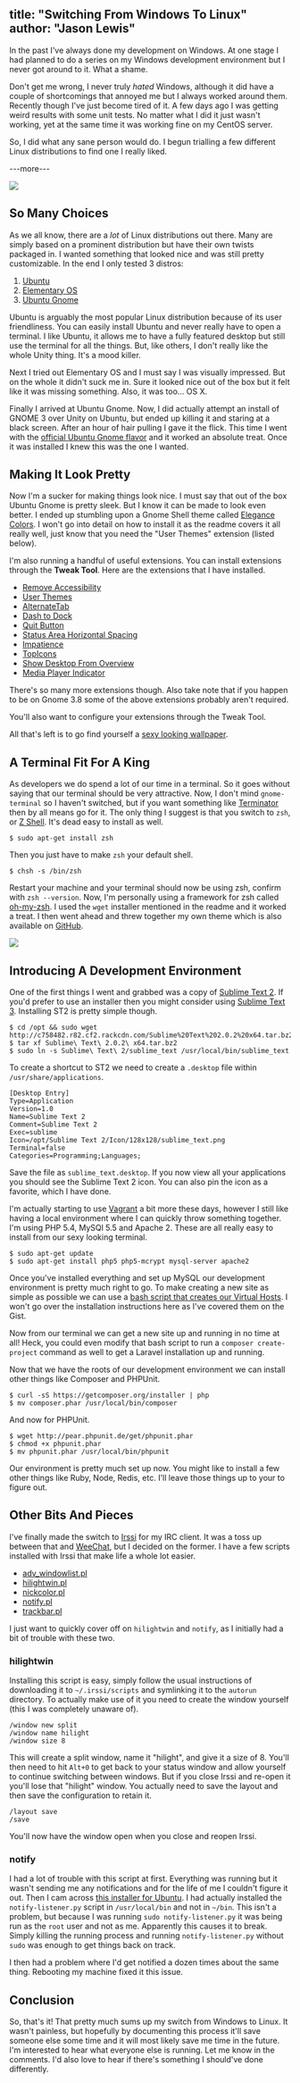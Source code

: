 title: "Switching From Windows To Linux"
author: "Jason Lewis"
---
In the past I've always done my development on Windows. At one stage I had planned to do a series on my Windows development environment but I never got around to it. What a shame.

Don't get me wrong, I never truly *hated* Windows, although it did have a couple of shortcomings that annoyed me but I always worked around them. Recently though I've just become tired of it. A few days ago I was getting weird results with some unit tests. No matter what I did it just wasn't working, yet at the same time it was working fine on my CentOS server.

So, I did what any sane person would do. I begun trialling a few different Linux distributions to find one I really liked.

---more---

![](/assets/images/ubuntu-gnome.png)

## So Many Choices

As we all know, there are a *lot* of Linux distributions out there. Many are simply based on a prominent distribution but have their own twists packaged in. I wanted something that looked nice and was still pretty customizable. In the end I only tested 3 distros:

1. [Ubuntu](http://ubuntu.com/)
2. [Elementary OS](http://elementaryos.org/)
3. [Ubuntu Gnome](http://ubuntugnome.org/)

Ubuntu is arguably the most popular Linux distribution because of its user friendliness. You can easily install Ubuntu and never really have to open a terminal. I like Ubuntu, it allows me to have a fully featured desktop but still use the terminal for all the things. But, like others, I don't really like the whole Unity thing. It's a mood killer.

Next I tried out Elementary OS and I must say I was visually impressed. But on the whole it didn't suck me in. Sure it looked nice out of the box but it felt like it was missing something. Also, it was too... OS X.

Finally I arrived at Ubuntu Gnome. Now, I did actually attempt an install of GNOME 3 over Unity on Ubuntu, but ended up killing it and staring at a black screen. After an hour of hair pulling I gave it the flick. This time I went with the [official Ubuntu Gnome flavor](http://ubuntugnome.org) and it worked an absolute treat. Once it was installed I knew this was the one I wanted.

## Making It Look Pretty

Now I'm a sucker for making things look nice. I must say that out of the box Ubuntu Gnome is pretty sleek. But I know it can be made to look even better. I ended up stumbling upon a Gnome Shell theme called [Elegance Colors](https://github.com/satya164/elegance-colors). I won't go into detail on how to install it as the readme covers it all really well, just know that you need the "User Themes" extension (listed below).

I'm also running a handful of useful extensions. You can install extensions through the **Tweak Tool**. Here are the extensions that I have installed.

- [Remove Accessibility](https://extensions.gnome.org/extension/112/remove-accesibility/)
- [User Themes](https://extensions.gnome.org/extension/19/user-themes/)
- [AlternateTab](https://extensions.gnome.org/extension/15/alternatetab/)
- [Dash to Dock](https://extensions.gnome.org/extension/307/dash-to-dock/)
- [Quit Button](https://extensions.gnome.org/extension/156/quit-button/)
- [Status Area Horizontal Spacing](https://extensions.gnome.org/extension/355/status-area-horizontal-spacing/)
- [Impatience](https://extensions.gnome.org/extension/277/impatience/)
- [TopIcons](https://extensions.gnome.org/extension/495/topicons/)
- [Show Desktop From Overview](https://extensions.gnome.org/extension/496/show-desktop-from-overview/)
- [Media Player Indicator](https://extensions.gnome.org/extension/55/media-player-indicator/)

There's so many more extensions though. Also take note that if you happen to be on Gnome 3.8 some of the above extensions probably aren't required.

You'll also want to configure your extensions through the Tweak Tool.

All that's left is to go find yourself a [sexy looking wallpaper](http://www.vladstudio.com/wallpapers/).

## A Terminal Fit For A King

As developers we do spend a lot of our time in a terminal. So it goes without saying that our terminal should be very attractive. Now, I don't mind `gnome-terminal` so I haven't switched, but if you want something like [Terminator](https://launchpad.net/terminator) then by all means go for it. The only thing I suggest is that you switch to `zsh`, or [Z Shell](http://www.zsh.org/). It's dead easy to install as well.

<?prettify?>

    $ sudo apt-get install zsh

Then you just have to make `zsh` your default shell.

<?prettify?>

    $ chsh -s /bin/zsh

Restart your machine and your terminal should now be using zsh, confirm with `zsh --version`. Now, I'm personally using a framework for zsh called [oh-my-zsh](https://github.com/robbyrussell/oh-my-zsh). I used the `wget` installer mentioned in the readme and it worked a treat. I then went ahead and threw together my own theme which is also available on [GitHub](https://github.com/jasonlewis/jcl-zsh-theme).

![](/assets/images/ubuntu-gnome-terminal.png)

## Introducing A Development Environment

One of the first things I went and grabbed was a copy of [Sublime Text 2](http://www.sublimetext.com/2). If you'd prefer to use an installer then you might consider using [Sublime Text 3](http://www.sublimetext.com/3). Installing ST2 is pretty simple though.

<?prettify?>

    $ cd /opt && sudo wget http://c758482.r82.cf2.rackcdn.com/Sublime%20Text%202.0.2%20x64.tar.bz2
    $ tar xf Sublime\ Text\ 2.0.2\ x64.tar.bz2
    $ sudo ln -s Sublime\ Text\ 2/sublime_text /usr/local/bin/sublime_text

To create a shortcut to ST2 we need to create a `.desktop` file within `/usr/share/applications`.

<?prettify?>

    [Desktop Entry]
    Type=Application
    Version=1.0
    Name=Sublime Text 2
    Comment=Sublime Text 2
    Exec=sublime
    Icon=/opt/Sublime Text 2/Icon/128x128/sublime_text.png
    Terminal=false
    Categories=Programming;Languages;

Save the file as `sublime_text.desktop`. If you now view all your applications you should see the Sublime Text 2 icon. You can also pin the icon as a favorite, which I have done.

I'm actually starting to use [Vagrant](http://www.vagrantup.com/) a bit more these days, however I still like having a local environment where I can quickly throw something together. I'm using PHP 5.4, MySQl 5.5 and Apache 2. These are all really easy to install from our sexy looking terminal.

<?prettify?>

    $ sudo apt-get update
    $ sudo apt-get install php5 php5-mcrypt mysql-server apache2

Once you've installed everything and set up MySQL our development environment is pretty much right to go. To make creating a new site as simple as possible we can use a [bash script that creates our Virtual Hosts](https://gist.github.com/jasonlewis/6291983). I won't go over the installation instructions here as I've covered them on the Gist.

Now from our terminal we can get a new site up and running in no time at all! Heck, you could even modify that bash script to run a `composer create-project` command as well to get a Laravel installation up and running.

Now that we have the roots of our development environment we can install other things like Composer and PHPUnit.

<?prettify?>

    $ curl -sS https://getcomposer.org/installer | php
    $ mv composer.phar /usr/local/bin/composer

And now for PHPUnit.

<?prettify?>

    $ wget http://pear.phpunit.de/get/phpunit.phar
    $ chmod +x phpunit.phar
    $ mv phpunit.phar /usr/local/bin/phpunit

Our environment is pretty much set up now. You might like to install a few other things like Ruby, Node, Redis, etc. I'll leave those things up to your to figure out.

## Other Bits And Pieces

I've finally made the switch to [Irssi](http://irssi.org) for my IRC client. It was a toss up between that and [WeeChat](http://www.weechat.org), but I decided on the former. I have a few scripts installed with Irssi that make life a whole lot easier.

- [adv_windowlist.pl](http://anti.teamidiot.de/static/nei/*/Code/Irssi/adv_windowlist.pl)
- [hilightwin.pl](http://scripts.irssi.org/scripts/hilightwin.pl)
- [nickcolor.pl](http://scripts.irssi.org/scripts/nickcolor.pl)
- [notify.pl](https://code.google.com/p/irssi-libnotify/)
- [trackbar.pl](http://scripts.irssi.org/scripts/trackbar.pl)

I just want to quickly cover off on `hilightwin` and `notify`, as I initially had a bit of trouble with these two.

### hilightwin

Installing this script is easy, simply follow the usual instructions of downloading it to `~/.irssi/scripts` and symlinking it to the `autorun` directory. To actually make use of it you need to create the window yourself (this I was completely unaware of).

<?prettify?>

    /window new split
    /window name hilight
    /window size 8

This will create a split window, name it "hilight", and give it a size of 8. You'll then need to hit `Alt+0` to get back to your status window and allow yourself to continue switching between windows. But if you close Irssi and re-open it you'll lose that "hilight" window. You actually need to save the layout and then save the configuration to retain it.

<?prettify?>

    /layout save
    /save

You'll now have the window open when you close and reopen Irssi.

### notify

I had a lot of trouble with this script at first. Everything was running but it wasn't sending me any notifications and for the life of me I couldn't figure it out. Then I cam across [this installer for Ubuntu](https://gist.github.com/theirishpenguin/3872398). I had actually installed the `notify-listener.py` script in `/usr/local/bin` and not in `~/bin`. This isn't a problem, but because I was running `sudo notify-listener.py` it was being run as the `root` user and not as me. Apparently this causes it to break. Simply killing the running process and running `notify-listener.py` without `sudo` was enough to get things back on track.

I then had a problem where I'd get notified a dozen times about the same thing. Rebooting my machine fixed it this issue.

## Conclusion

So, that's it! That pretty much sums up my switch from Windows to Linux. It wasn't painless, but hopefully by documenting this process it'll save someone else some time and it will most likely save me time in the future. I'm interested to hear what everyone else is running. Let me know in the comments. I'd also love to hear if there's something I should've done differently.
